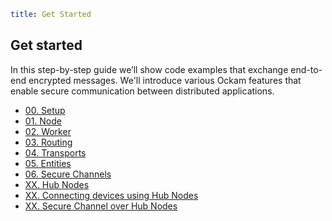 ```yaml
title: Get Started
```

## Get started

In this step-by-step guide we’ll show code examples that exchange end-to-end
encrypted messages. We'll introduce various Ockam features that enable secure
communication between distributed applications.

<div style="display: none; visibility: hidden;"><hr></div>

<ul>
<li><a href="./00-setup">00. Setup</a></li>
<li><a href="./01-node">01. Node</a></li>
<li><a href="./02-worker">02. Worker</a>
<li><a href="./03-routing">03. Routing</a></li>
<li><a href="./04-transports">04. Transports</a></li>
<li><a href="./05-entities">05. Entities</a></li>
<li><a href="./06-secure-channels">06. Secure Channels</a></li>
<li><a href="./xx-hub-node">XX. Hub Nodes</a></li>
<li><a href="./xx-connecting-devices-using-hub-node">XX. Connecting devices using Hub Nodes</a></li>
<li><a href="./xx-secure-channel-over-hub-node">XX. Secure Channel over Hub Nodes</a></li>
</ul>
